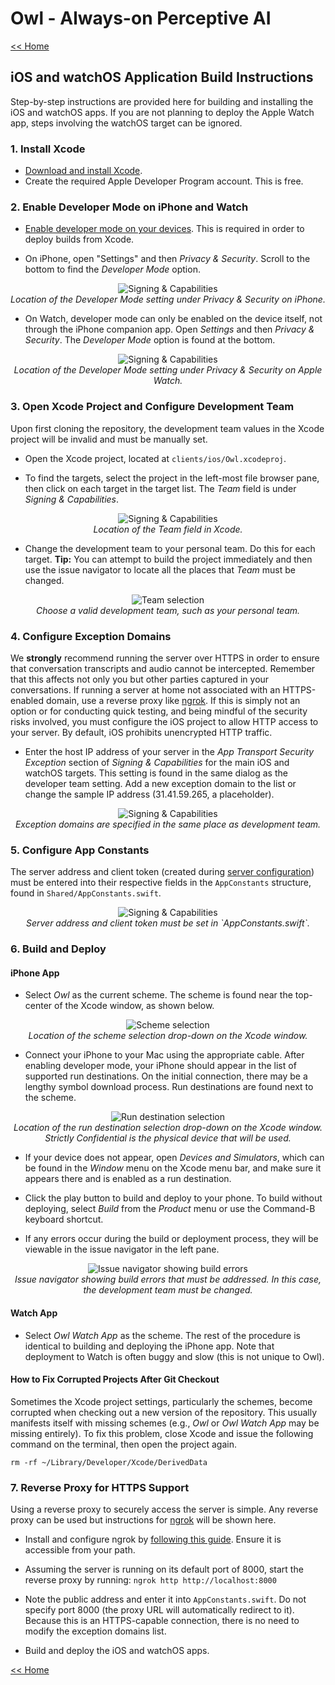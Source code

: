 # Owl - Always-on Perceptive AI

[<< Home](../README.md)

## iOS and watchOS Application Build Instructions

Step-by-step instructions are provided here for building and installing the iOS and watchOS apps. If you are not planning to deploy the Apple Watch app, steps involving the watchOS target can be ignored.

### 1. Install Xcode

- [Download and install Xcode](https://developer.apple.com/xcode/).
- Create the required Apple Developer Program account. This is free.

### 2. Enable Developer Mode on iPhone and Watch

- [Enable developer mode on your devices](https://developer.apple.com/documentation/xcode/enabling-developer-mode-on-a-device). This is required in order to deploy builds from Xcode.

- On iPhone, open "Settings" and then *Privacy & Security*. Scroll to the bottom to find the *Developer Mode* option.

<p align="center">
<img alt="Signing & Capabilities" src="../docs/images/xcode/developer_mode_iphone.png"><br>
<i>Location of the Developer Mode setting under Privacy & Security on iPhone.</i>
</p>

- On Watch, developer mode can only be enabled on the device itself, not through the iPhone companion app. Open *Settings* and then *Privacy & Security*. The *Developer Mode* option is found at the bottom.

<p align="center">
<img alt="Signing & Capabilities" src="../docs/images/xcode/developer_mode_watch.png"><br>
<i>Location of the Developer Mode setting under Privacy & Security on Apple Watch.</i>
</p>

### 3. Open Xcode Project and Configure Development Team

Upon first cloning the repository, the development team values in the Xcode project will be invalid and must be manually set.

- Open the Xcode project, located at `clients/ios/Owl.xcodeproj`.

- To find the targets, select the project in the left-most file browser pane, then click on each target in the target list. The *Team* field is under *Signing & Capabilities*.

<p align="center">
<img alt="Signing & Capabilities" src="../docs/images/xcode/xcode_signing_and_capabilities.png"><br>
<i>Location of the Team field in Xcode.</i>
</p>

- Change the development team to your personal team. Do this for each target. **Tip:** You can attempt to build the project immediately and then use the issue navigator to locate all the places that *Team* must be changed.

<p align="center">
<img alt="Team selection" src="../docs/images/xcode/xcode_team_selection.png"><br>
<i>Choose a valid development team, such as your personal team.</i>
</p>

### 4. Configure Exception Domains

We **strongly** recommend running the server over HTTPS in order to ensure that conversation transcripts and audio cannot be intercepted. Remember that this affects not only you but other parties captured in your conversations. If running a server at home not associated with an HTTPS-enabled domain, use a reverse proxy like [ngrok](https://ngrok.com). If this is simply not an option or for conducting quick testing, and being mindful of the security risks involved, you must configure the iOS project to allow HTTP access to your server. By default, iOS prohibits unencrypted HTTP traffic.

- Enter the host IP address of your server in the *App Transport Security Exception* section of *Signing & Capabilities* for the main iOS and watchOS targets. This setting is found in the same dialog as the developer team setting. Add a new exception domain to the list or change the sample IP address (31.41.59.265, a placeholder).

<p align="center">
<img alt="Signing & Capabilities" src="../docs/images/xcode/xcode_signing_and_capabilities.png"><br>
<i>Exception domains are specified in the same place as development team.</i>
</p>

### 5. Configure App Constants

The server address and client token (created during [server configuration](server_configuration.md)) must be entered into their respective fields in the `AppConstants` structure, found in `Shared/AppConstants.swift`.

<p align="center">
<img alt="Signing & Capabilities" src="../docs/images/xcode/xcode_app_constants.png"><br>
<i>Server address and client token must be set in `AppConstants.swift`.</i>
</p>

### 6. Build and Deploy

#### iPhone App

- Select *Owl* as the current scheme. The scheme is found near the top-center of the Xcode window, as shown below.

<p align="center">
<img alt="Scheme selection" src="../docs/images/xcode/xcode_scheme.png"><br>
<i>Location of the scheme selection drop-down on the Xcode window.</i>
</p>

- Connect your iPhone to your Mac using the appropriate cable. After enabling developer mode, your iPhone should appear in the list of supported run destinations. On the initial connection, there may be a lengthy symbol download process. Run destinations are found next to the scheme.

<p align="center">
<img alt="Run destination selection" src="../docs/images/xcode/xcode_device.png"><br>
<i>Location of the run destination selection drop-down on the Xcode window. Strictly Confidential is the physical device that will be used.</i>
</p>

- If your device does not appear, open *Devices and Simulators*, which can be found in the *Window* menu on the Xcode menu bar, and make sure it appears there and is enabled as a run destination.

- Click the play button to build and deploy to your phone. To build without deploying, select *Build* from the *Product* menu or use the Command-B keyboard shortcut.

- If any errors occur during the build or deployment process, they will be viewable in the issue navigator in the left pane.

<p align="center">
<img alt="Issue navigator showing build errors" src="../docs/images/xcode/xcode_issue_navigator.png"><br>
<i>Issue navigator showing build errors that must be addressed. In this case, the development team must be changed.</i>
</p>

#### Watch App

- Select *Owl Watch App* as the scheme. The rest of the procedure is identical to building and deploying the iPhone app. Note that deployment to Watch is often buggy and slow (this is not unique to Owl).

#### How to Fix Corrupted Projects After Git Checkout

Sometimes the Xcode project settings, particularly the schemes, become corrupted when checking out a new version of the repository. This usually manifests itself with missing schemes (e.g., *Owl* or *Owl Watch App* may be missing entirely). To fix this problem, close Xcode and issue the following command on the terminal, then open the project again.

```
rm -rf ~/Library/Developer/Xcode/DerivedData
```

### 7. Reverse Proxy for HTTPS Support

Using a reverse proxy to securely access the server is simple. Any reverse proxy can be used but instructions for [ngrok](https://ngrok.com) will be shown here.

- Install and configure ngrok by [following this guide](https://ngrok.com/docs/getting-started/). Ensure it is accessible from your path.

- Assuming the server is running on its default port of 8000, start the reverse proxy by running: `ngrok http http://localhost:8000`

- Note the public address and enter it into `AppConstants.swift`. Do not specify port 8000 (the proxy URL will automatically redirect to it). Because this is an HTTPS-capable connection, there is no need to modify the exception domains list.

- Build and deploy the iOS and watchOS apps.

[<< Home](../README.md)
